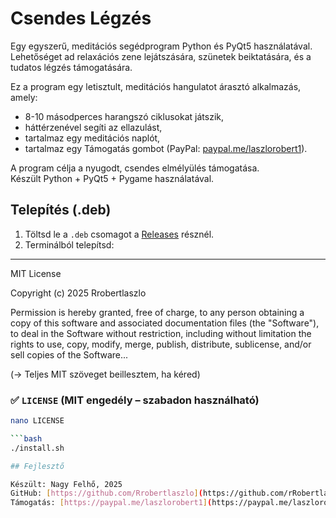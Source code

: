 # Csendes Légzés

Egy egyszerű, meditációs segédprogram Python és PyQt5 használatával. Lehetőséget ad relaxációs zene lejátszására, szünetek beiktatására, és a tudatos légzés támogatására.

Ez a program egy letisztult, meditációs hangulatot árasztó alkalmazás, amely:

- 8-10 másodperces harangszó ciklusokat játszik,
- háttérzenével segíti az ellazulást,
- tartalmaz egy meditációs naplót,
- tartalmaz egy Támogatás gombot (PayPal: [paypal.me/laszlorobert1](https://paypal.me/laszlorobert1)).

A program célja a nyugodt, csendes elmélyülés támogatása.  
Készült Python + PyQt5 + Pygame használatával.

## Telepítés (.deb)

1. Töltsd le a `.deb` csomagot a [Releases](https://github.com/NEVED/csendes-legzes/releases) résznél.
2. Terminálból telepítsd:

---

MIT License

Copyright (c) 2025 Rrobertlaszlo

Permission is hereby granted, free of charge, to any person obtaining a copy
of this software and associated documentation files (the "Software"), to deal
in the Software without restriction, including without limitation the rights
to use, copy, modify, merge, publish, distribute, sublicense, and/or sell
copies of the Software...

(→ Teljes MIT szöveget beillesztem, ha kéred)

### ✅ `LICENSE` (MIT engedély – szabadon használható)

```bash
nano LICENSE

```bash
./install.sh

## Fejlesztő

Készült: Nagy Felhő, 2025  
GitHub: [https://github.com/Rrobertlaszlo](https://github.com/rRobertlaszlo)  
Támogatás: [https://paypal.me/laszlorobert1](https://paypal.me/laszlorobert1)
